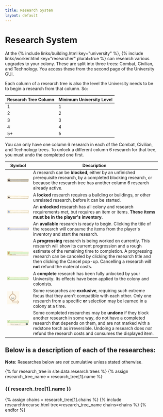 ```yaml
---
title: Research System
layout: default
---
```


# Research System

At the {% include links/building.html key="university" %}, {% include links/worker.html key="researcher" plural=true %} can research various upgrades to your colony. These are split into three trees: Combat, Civilian, and Technology. You access these from the second page of the University GUI.

Each column of a research tree is also the level the University needs to be to begin a research from that column. So:

| Research Tree Column | Minimum University Level |
| -------------------- | ------------------------ |
| 1                    | 1                        |
| 2                    | 2                        |
| 3                    | 3                        |
| 4                    | 4                        |
| 5+                   | 5                        |

You can only have one column 6 research in each of the Combat, Civilian, and Technology trees. To unlock a different column 6 research for that tree, you must undo the completed one first.

| Symbol                                                                                          | Description                                                                                                                                                                                                                                                                                                                                 |
| ----------------------------------------------------------------------------------------------- | ------------------------------------------------------------------------------------------------------------------------------------------------------------------------------------------------------------------------------------------------------------------------------------------------------------------------------------------- |
| <img src="../../assets/images/gui/university/research_blocked.png" alt="Blocked Research">      | A research can be **blocked**, either by an unfinished prerequisite research, by a completed blocking research, or because the research tree has another column 6 research already active.                                                                                                                                                  |
| <img src="../../assets/images/gui/university/research_locked.png" alt="Locked Research">        | A **locked** research requires a building or buildings, or other unrelated research, before it can be started.                                                                                                                                                                                                                              |
| <img src="../../assets/images/gui/university/research_unlocked.png" alt="Unlocked Research">    | An **unlocked** research has all colony and research requirements met, but requires an item or items. **These items must be in the player's inventory.**                                                                                                                                                                                    |
| <img src="../../assets/images/gui/university/research_ready.png" alt="Available Research">      | An **available** research is ready to begin. Clicking the title of the research will consume the items from the player's inventory and start the research.                                                                                                                                                                                  |
| <img src="../../assets/images/gui/university/research_progress.png" alt="Progressing Research"> | A **progressing** research is being worked on currently. This research will show its current progression and a rough estimate of the remaining time to completion. A progressing research can be canceled by clicking the research title and then clicking the Cancel pop-up. Cancelling a research will **not** refund the material costs. |
| <img src="../../assets/images/gui/university/research_complete.png" alt="Complete Research">    | A **complete** research has been fully unlocked by your University. Its effects have been applied to the colony and colonists.                                                                                                                                                                                                              |
| <img src="../../assets/images/gui/university/research_or.png" alt="Exclusive Research">         | Some researches are **exclusive**, requiring such extreme focus that they aren't compatible with each other. Only one research from a specific **or** selection may be learned in a colony at a time.                                                                                                                                       |
| <img src="../../assets/images/gui/university/research_undo.png" alt="Undo Research">            | Some completed researches may be **undone** if they block another research in some way, do not have a completed research that depends on them, and are not marked with a redstone torch as irreversible. Undoing a research does *not* refund the research costs and consumes the displayed item.                                           |

## Below is a description of each of the researches:

**Note:** Researches below are *not* cumulative unless stated otherwise.

{% for research_tree in site.data.research.trees %}
{% assign research_tree_name = research_tree[1].name %}
### {{ research_tree[1].name }}

{% assign chains = research_tree[1].chains %}
{% include research/recurse.html tree=research_tree_name chains=chains %}
{% endfor %}